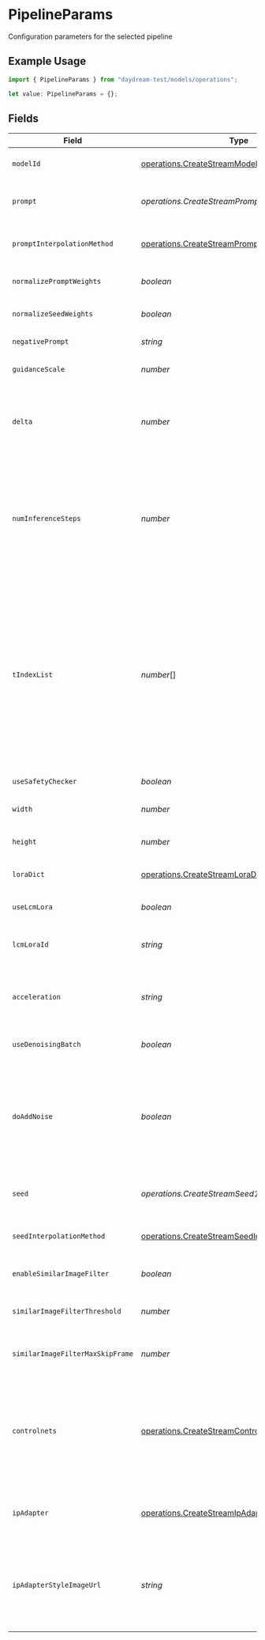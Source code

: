 # PipelineParams

Configuration parameters for the selected pipeline

## Example Usage

```typescript
import { PipelineParams } from "daydream-test/models/operations";

let value: PipelineParams = {};
```

## Fields

| Field                                                                                                                                                                                                                                                                                                                                                                                                                                                                                                                        | Type                                                                                                                                                                                                                                                                                                                                                                                                                                                                                                                         | Required                                                                                                                                                                                                                                                                                                                                                                                                                                                                                                                     | Description                                                                                                                                                                                                                                                                                                                                                                                                                                                                                                                  |
| ---------------------------------------------------------------------------------------------------------------------------------------------------------------------------------------------------------------------------------------------------------------------------------------------------------------------------------------------------------------------------------------------------------------------------------------------------------------------------------------------------------------------------- | ---------------------------------------------------------------------------------------------------------------------------------------------------------------------------------------------------------------------------------------------------------------------------------------------------------------------------------------------------------------------------------------------------------------------------------------------------------------------------------------------------------------------------- | ---------------------------------------------------------------------------------------------------------------------------------------------------------------------------------------------------------------------------------------------------------------------------------------------------------------------------------------------------------------------------------------------------------------------------------------------------------------------------------------------------------------------------- | ---------------------------------------------------------------------------------------------------------------------------------------------------------------------------------------------------------------------------------------------------------------------------------------------------------------------------------------------------------------------------------------------------------------------------------------------------------------------------------------------------------------------------- |
| `modelId`                                                                                                                                                                                                                                                                                                                                                                                                                                                                                                                    | [operations.CreateStreamModelId](../../models/operations/createstreammodelid.md)                                                                                                                                                                                                                                                                                                                                                                                                                                             | :heavy_minus_sign:                                                                                                                                                                                                                                                                                                                                                                                                                                                                                                           | Base U-Net model to use for generation. Default: "stabilityai/sd-turbo"                                                                                                                                                                                                                                                                                                                                                                                                                                                      |
| `prompt`                                                                                                                                                                                                                                                                                                                                                                                                                                                                                                                     | *operations.CreateStreamPrompt1*                                                                                                                                                                                                                                                                                                                                                                                                                                                                                             | :heavy_minus_sign:                                                                                                                                                                                                                                                                                                                                                                                                                                                                                                           | Text prompt describing the desired image. Can be a single string or weighted list of (prompt, weight) tuples.                                                                                                                                                                                                                                                                                                                                                                                                                |
| `promptInterpolationMethod`                                                                                                                                                                                                                                                                                                                                                                                                                                                                                                  | [operations.CreateStreamPromptInterpolationMethod](../../models/operations/createstreampromptinterpolationmethod.md)                                                                                                                                                                                                                                                                                                                                                                                                         | :heavy_minus_sign:                                                                                                                                                                                                                                                                                                                                                                                                                                                                                                           | Method for interpolating between multiple prompts. Slerp provides smoother transitions than linear.                                                                                                                                                                                                                                                                                                                                                                                                                          |
| `normalizePromptWeights`                                                                                                                                                                                                                                                                                                                                                                                                                                                                                                     | *boolean*                                                                                                                                                                                                                                                                                                                                                                                                                                                                                                                    | :heavy_minus_sign:                                                                                                                                                                                                                                                                                                                                                                                                                                                                                                           | Whether to normalize prompt weights to sum to 1.0 for consistent generation.                                                                                                                                                                                                                                                                                                                                                                                                                                                 |
| `normalizeSeedWeights`                                                                                                                                                                                                                                                                                                                                                                                                                                                                                                       | *boolean*                                                                                                                                                                                                                                                                                                                                                                                                                                                                                                                    | :heavy_minus_sign:                                                                                                                                                                                                                                                                                                                                                                                                                                                                                                           | Whether to normalize seed weights to sum to 1.0 for consistent generation.                                                                                                                                                                                                                                                                                                                                                                                                                                                   |
| `negativePrompt`                                                                                                                                                                                                                                                                                                                                                                                                                                                                                                             | *string*                                                                                                                                                                                                                                                                                                                                                                                                                                                                                                                     | :heavy_minus_sign:                                                                                                                                                                                                                                                                                                                                                                                                                                                                                                           | Text describing what to avoid in the generated image.                                                                                                                                                                                                                                                                                                                                                                                                                                                                        |
| `guidanceScale`                                                                                                                                                                                                                                                                                                                                                                                                                                                                                                              | *number*                                                                                                                                                                                                                                                                                                                                                                                                                                                                                                                     | :heavy_minus_sign:                                                                                                                                                                                                                                                                                                                                                                                                                                                                                                           | Strength of prompt adherence. Higher values make the model follow the prompt more strictly.                                                                                                                                                                                                                                                                                                                                                                                                                                  |
| `delta`                                                                                                                                                                                                                                                                                                                                                                                                                                                                                                                      | *number*                                                                                                                                                                                                                                                                                                                                                                                                                                                                                                                     | :heavy_minus_sign:                                                                                                                                                                                                                                                                                                                                                                                                                                                                                                           | Delta sets per-frame denoising progress: lower delta means steadier, less flicker but slower/softer; higher delta means faster, sharper but more flicker/artifacts (often reduce CFG).                                                                                                                                                                                                                                                                                                                                       |
| `numInferenceSteps`                                                                                                                                                                                                                                                                                                                                                                                                                                                                                                          | *number*                                                                                                                                                                                                                                                                                                                                                                                                                                                                                                                     | :heavy_minus_sign:                                                                                                                                                                                                                                                                                                                                                                                                                                                                                                           | Builds the full denoising schedule (the 'grid' of possible refinement steps). Changing it changes what each step number (t_index_list value) means. Keep it fixed for a session and only adjust if you're deliberately redefining the schedule; if you do, proportionally remap your t_index_list. Typical range 10–200 with default being 50.                                                                                                                                                                               |
| `tIndexList`                                                                                                                                                                                                                                                                                                                                                                                                                                                                                                                 | *number*[]                                                                                                                                                                                                                                                                                                                                                                                                                                                                                                                   | :heavy_minus_sign:                                                                                                                                                                                                                                                                                                                                                                                                                                                                                                           | The ordered list of step indices from the num_inference_steps schedule to execute per frame. Each index is one model pass, so latency scales with the list length. Higher indices (e.g., 40–49 on a 50-step grid) mainly polish and preserve structure (lower flicker), while lower indices (<20) rewrite structure (more flicker, creative). Values must be non-decreasing, and each between 0 and num_inference_steps.<br/><br/>⚠️ NOTE: t_index_list must have 1–4 elements, non-decreasing, and within [0, num_inference_steps]. |
| `useSafetyChecker`                                                                                                                                                                                                                                                                                                                                                                                                                                                                                                           | *boolean*                                                                                                                                                                                                                                                                                                                                                                                                                                                                                                                    | :heavy_minus_sign:                                                                                                                                                                                                                                                                                                                                                                                                                                                                                                           | Whether to use safety checker for content filtering                                                                                                                                                                                                                                                                                                                                                                                                                                                                          |
| `width`                                                                                                                                                                                                                                                                                                                                                                                                                                                                                                                      | *number*                                                                                                                                                                                                                                                                                                                                                                                                                                                                                                                     | :heavy_minus_sign:                                                                                                                                                                                                                                                                                                                                                                                                                                                                                                           | Output image width in pixels. Must be divisible by 64 and between 384-1024.                                                                                                                                                                                                                                                                                                                                                                                                                                                  |
| `height`                                                                                                                                                                                                                                                                                                                                                                                                                                                                                                                     | *number*                                                                                                                                                                                                                                                                                                                                                                                                                                                                                                                     | :heavy_minus_sign:                                                                                                                                                                                                                                                                                                                                                                                                                                                                                                           | Output image height in pixels. Must be divisible by 64 and between 384-1024.                                                                                                                                                                                                                                                                                                                                                                                                                                                 |
| `loraDict`                                                                                                                                                                                                                                                                                                                                                                                                                                                                                                                   | [operations.CreateStreamLoraDict](../../models/operations/createstreamloradict.md)                                                                                                                                                                                                                                                                                                                                                                                                                                           | :heavy_minus_sign:                                                                                                                                                                                                                                                                                                                                                                                                                                                                                                           | Dictionary mapping LoRA model paths to their weights for fine-tuning the base model.                                                                                                                                                                                                                                                                                                                                                                                                                                         |
| `useLcmLora`                                                                                                                                                                                                                                                                                                                                                                                                                                                                                                                 | *boolean*                                                                                                                                                                                                                                                                                                                                                                                                                                                                                                                    | :heavy_minus_sign:                                                                                                                                                                                                                                                                                                                                                                                                                                                                                                           | Whether to use Latent Consistency Model LoRA for faster inference.                                                                                                                                                                                                                                                                                                                                                                                                                                                           |
| `lcmLoraId`                                                                                                                                                                                                                                                                                                                                                                                                                                                                                                                  | *string*                                                                                                                                                                                                                                                                                                                                                                                                                                                                                                                     | :heavy_minus_sign:                                                                                                                                                                                                                                                                                                                                                                                                                                                                                                           | Identifier for the LCM LoRA model to use. Example: "latent-consistency/lcm-lora-sdv1-5"                                                                                                                                                                                                                                                                                                                                                                                                                                      |
| `acceleration`                                                                                                                                                                                                                                                                                                                                                                                                                                                                                                               | *string*                                                                                                                                                                                                                                                                                                                                                                                                                                                                                                                     | :heavy_minus_sign:                                                                                                                                                                                                                                                                                                                                                                                                                                                                                                           | Acceleration method for inference. Options: "none", "xformers", "tensorrt". TensorRT provides the best performance but requires engine compilation.                                                                                                                                                                                                                                                                                                                                                                          |
| `useDenoisingBatch`                                                                                                                                                                                                                                                                                                                                                                                                                                                                                                          | *boolean*                                                                                                                                                                                                                                                                                                                                                                                                                                                                                                                    | :heavy_minus_sign:                                                                                                                                                                                                                                                                                                                                                                                                                                                                                                           | Whether to process multiple denoising steps in a single batch for efficiency.                                                                                                                                                                                                                                                                                                                                                                                                                                                |
| `doAddNoise`                                                                                                                                                                                                                                                                                                                                                                                                                                                                                                                 | *boolean*                                                                                                                                                                                                                                                                                                                                                                                                                                                                                                                    | :heavy_minus_sign:                                                                                                                                                                                                                                                                                                                                                                                                                                                                                                           | Whether to add noise to input frames before processing. Enabling this slightly re-noises each frame to improve temporal stability, reduce ghosting/texture sticking, and prevent drift; disabling can yield sharper, lower-latency results but may increase flicker and artifact accumulation over time.                                                                                                                                                                                                                     |
| `seed`                                                                                                                                                                                                                                                                                                                                                                                                                                                                                                                       | *operations.CreateStreamSeed1*                                                                                                                                                                                                                                                                                                                                                                                                                                                                                               | :heavy_minus_sign:                                                                                                                                                                                                                                                                                                                                                                                                                                                                                                           | Random seed for generation. Can be a single integer or weighted list of (seed, weight) tuples.                                                                                                                                                                                                                                                                                                                                                                                                                               |
| `seedInterpolationMethod`                                                                                                                                                                                                                                                                                                                                                                                                                                                                                                    | [operations.CreateStreamSeedInterpolationMethod](../../models/operations/createstreamseedinterpolationmethod.md)                                                                                                                                                                                                                                                                                                                                                                                                             | :heavy_minus_sign:                                                                                                                                                                                                                                                                                                                                                                                                                                                                                                           | Method for interpolating between multiple seeds. Slerp provides smoother transitions than linear.                                                                                                                                                                                                                                                                                                                                                                                                                            |
| `enableSimilarImageFilter`                                                                                                                                                                                                                                                                                                                                                                                                                                                                                                   | *boolean*                                                                                                                                                                                                                                                                                                                                                                                                                                                                                                                    | :heavy_minus_sign:                                                                                                                                                                                                                                                                                                                                                                                                                                                                                                           | Whether to skip frames that are too similar to the previous output to reduce flicker.                                                                                                                                                                                                                                                                                                                                                                                                                                        |
| `similarImageFilterThreshold`                                                                                                                                                                                                                                                                                                                                                                                                                                                                                                | *number*                                                                                                                                                                                                                                                                                                                                                                                                                                                                                                                     | :heavy_minus_sign:                                                                                                                                                                                                                                                                                                                                                                                                                                                                                                           | Similarity threshold for the image filter. Higher values allow more variation between frames.                                                                                                                                                                                                                                                                                                                                                                                                                                |
| `similarImageFilterMaxSkipFrame`                                                                                                                                                                                                                                                                                                                                                                                                                                                                                             | *number*                                                                                                                                                                                                                                                                                                                                                                                                                                                                                                                     | :heavy_minus_sign:                                                                                                                                                                                                                                                                                                                                                                                                                                                                                                           | Maximum number of consecutive frames that can be skipped by the similarity filter.                                                                                                                                                                                                                                                                                                                                                                                                                                           |
| `controlnets`                                                                                                                                                                                                                                                                                                                                                                                                                                                                                                                | [operations.CreateStreamControlnet](../../models/operations/createstreamcontrolnet.md)[]                                                                                                                                                                                                                                                                                                                                                                                                                                     | :heavy_minus_sign:                                                                                                                                                                                                                                                                                                                                                                                                                                                                                                           | List of ControlNet configurations for guided generation. Each ControlNet provides different types of conditioning (pose, edges, depth, etc.). Dynamic updates limited to conditioning_scale changes only; cannot add new ControlNets or change model_id/preprocessor/params without reload.                                                                                                                                                                                                                                  |
| `ipAdapter`                                                                                                                                                                                                                                                                                                                                                                                                                                                                                                                  | [operations.CreateStreamIpAdapter](../../models/operations/createstreamipadapter.md)                                                                                                                                                                                                                                                                                                                                                                                                                                         | :heavy_minus_sign:                                                                                                                                                                                                                                                                                                                                                                                                                                                                                                           | IP adapter — Turns on IP-Adapter style conditioning and is fully hot-swappable. Available for SDXL, SDXL-faceid, SD1.5                                                                                                                                                                                                                                                                                                                                                                                                       |
| `ipAdapterStyleImageUrl`                                                                                                                                                                                                                                                                                                                                                                                                                                                                                                     | *string*                                                                                                                                                                                                                                                                                                                                                                                                                                                                                                                     | :heavy_minus_sign:                                                                                                                                                                                                                                                                                                                                                                                                                                                                                                           | HTTPS URL of the style image to use. When set, the runtime downloads the image and configures the pipeline; if omitted, a default style image is used. For 'faceid' type, the image must contain a clear face. Available for SDXL, SDXL-faceid, SD1.5                                                                                                                                                                                                                                                                        |